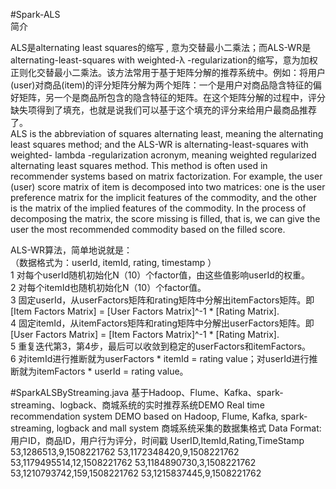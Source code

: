 #Spark-ALS  
简介  
  
ALS是alternating least squares的缩写 , 意为交替最小二乘法；而ALS-WR是alternating-least-squares with weighted-λ -regularization的缩写，意为加权正则化交替最小二乘法。该方法常用于基于矩阵分解的推荐系统中。例如：将用户(user)对商品(item)的评分矩阵分解为两个矩阵：一个是用户对商品隐含特征的偏好矩阵，另一个是商品所包含的隐含特征的矩阵。在这个矩阵分解的过程中，评分缺失项得到了填充，也就是说我们可以基于这个填充的评分来给用户最商品推荐了。    
ALS is the abbreviation of squares alternating least, meaning the alternating least squares method; and the ALS-WR is alternating-least-squares with weighted- lambda -regularization acronym, meaning weighted regularized alternating least squares method. This method is often used in recommender systems based on matrix factorization. For example, the user (user) score matrix of item is decomposed into two matrices: one is the user preference matrix for the implicit features of the commodity, and the other is the matrix of the implied features of the commodity. In the process of decomposing the matrix, the score missing is filled, that is, we can give the user the most recommended commodity based on the filled score.

ALS-WR算法，简单地说就是：  
（数据格式为：userId, itemId, rating, timestamp ）  
1 对每个userId随机初始化N（10）个factor值，由这些值影响userId的权重。  
2 对每个itemId也随机初始化N（10）个factor值。  
3 固定userId，从userFactors矩阵和rating矩阵中分解出itemFactors矩阵。即[Item Factors Matrix] = [User Factors Matrix]^-1 * [Rating Matrix].  
4 固定itemId，从itemFactors矩阵和rating矩阵中分解出userFactors矩阵。即[User Factors Matrix] = [Item Factors Matrix]^-1 * [Rating Matrix].  
5 重复迭代第3，第4步，最后可以收敛到稳定的userFactors和itemFactors。  
6 对itemId进行推断就为userFactors * itemId = rating value；对userId进行推断就为itemFactors * userId = rating value。  

#SparkALSByStreaming.java
基于Hadoop、Flume、Kafka、spark-streaming、logback、商城系统的实时推荐系统DEMO
Real time recommendation system DEMO based on Hadoop, Flume, Kafka, spark-streaming, logback and mall system
商城系统采集的数据集格式 Data Format:
用户ID，商品ID，用户行为评分，时间戳
UserID,ItemId,Rating,TimeStamp
53,1286513,9,1508221762
53,1172348420,9,1508221762
53,1179495514,12,1508221762
53,1184890730,3,1508221762
53,1210793742,159,1508221762
53,1215837445,9,1508221762